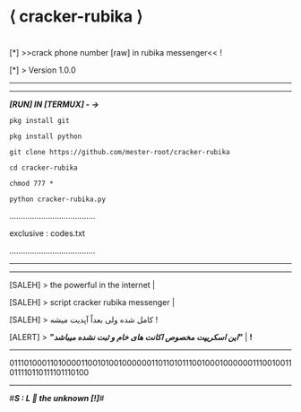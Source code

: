 # ⟨ cracker-rubika ⟩
# <!-- hack rubika [0] -->
[*] >>crack phone number [raw] in rubika messenger&lt;&lt; !

[*] > Version 1.0.0

_______________________________________
_______________________________________

***[RUN] IN [TERMUX] - ->***

`pkg install git`

`pkg install python`

`git clone https://github.com/mester-root/cracker-rubika`

`cd cracker-rubika`

`chmod 777 *`

`python cracker-rubika.py`

......................................

exclusive :
    codes.txt 

......................................

_______________________________________
_______________________________________



[SALEH] > the powerful in the internet    |


[SALEH] > script cracker rubika messenger |


[SALEH] > کامل شده ولی بعداً آپدیت میشه !


[ALERT] > ***"این اسکریپت مخصوص اکانت های خام و ثبت نشده میباشد"*** | __!__



********************************
0111010001101000011001010010000001101101011100100010000001110010011011110110111101110100
********************************

#***S : L 🎩 the unknown [!]***#

